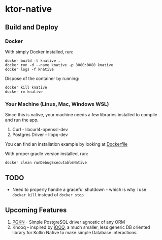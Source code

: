 # ktor-native

## Build and Deploy
### Docker
With simply Docker installed, run:
```
docker build -t knative .
docker run -d --name knative -p 8080:8080 knative
docker logs -f knative
```
Dispose of the container by running:
```
docker kill knative
docker rm knative
```
### Your Machine (Linux, Mac, Windows WSL)
Since this is native, your machine needs a few libraries installed to compile and run the app.
1. Curl - libcurl4-openssl-dev
2. Postgres Driver - libpq-dev

You can find an installation example by looking at [Dockerfile](Dockerfile)

With proper gradle version installed, run:
```
docker clean runDebugExecutableNative
```

## TODO
* Need to properly handle a graceful shutdown - which is why I use `docker kill` instead of `docker stop`

## Upcoming Features
1. [PGKN](https://github.com/moreirasantos/pgkn) - Simple PostgreSQL driver agnostic of any ORM
2. Knooq - inspired by [jOOQ](https://www.jooq.org/), a much smaller,
less generic DB oriented library for Kotlin Native to make simple Database interactions.

